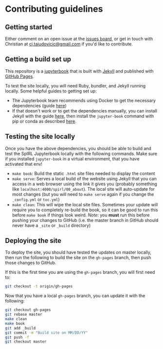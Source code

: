 # Contributing guidelines

## Getting started

Either comment on an open issue at the [issues board](https://github.com/cjtu/spirl/issues), or get in touch with Christian at [cj.taiudovicic@gmail.com](cj.taiudovicic@gmail.com) if you'd like to contribute.

## Getting a build set up

This repository is a [jupyterbook](https://jupyter.org/jupyter-book/intro.html) that is built with [Jekyll](https://jekyllrb.com/) and published with [GitHub Pages](https://pages.github.com).

To test the site locally, you will need Ruby, bundler, and Jekyll running locally. Some helpful guides to getting set up:

- The Jupyterbook team recommends using Docker to get the necessary dependencies (guide [here](https://jupyter.org/jupyter-book/guide/05_advanced.html#Build-the-book's-site-HTML-locally))
- If that doesn't work or to get the dependencies manually, you can install Jekyll with the guide [here](https://jekyllrb.com/docs/installation/), then install the `jupyter-book` command with pip or conda as described [here](https://jupyter.org/jupyter-book/guide/01_overview.html#Install-the-command-line-interface).

## Testing the site locally

Once you have the above dependencies, you should be able to build and test the SpIRL Jupyterbook locally with the following commands. Make sure if you installed `jupyter-book` in a virtual environment, that you have activated that env!

- `make book`: Build the static `.html` site files needed to display the content
- `make serve`: Serves a local build of the website using Jekyll that you can access in a web browser using the link it gives you (probably something like `localhost:4000/spirl/00_about`). The local site will auto-update for most changes (but you will need to `make serve` again if you change the `_config.yml` or `toc.yml`)
- `make clean`: This will wipe the local site files. Sometimes your update will require you to completely re-build the book, so it can be good to run this before `make book` if things look weird. *Note*: you **must** run this before pushing your changes to GitHub (i.e. the master branch in GitHub should never have a `_site` or `_build` directory)

## Deploying the site

To deploy the site, you should have tested the updates on master locally, then run the following to build the site on the `gh-pages` branch, then push those changes to GitHub.

If this is the first time you are using the `gh-pages` branch, you will first need to:

```bash
git checkout -t origin/gh-pages
```

Now that you have a local `gh-pages` branch, you can update it with the following:

```bash
git checkout gh-pages
git rebase master
make clean
make book
git add _build
git commit -m "Build site on MM/DD/YY"
git push -f
git checkout master
```